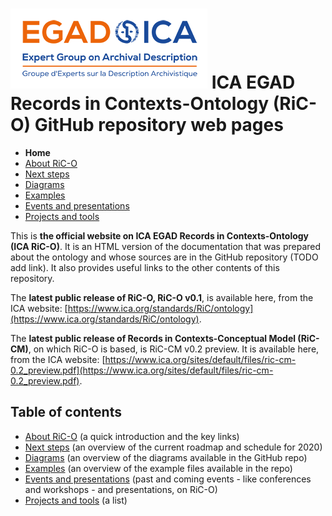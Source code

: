 # ![ICA-EGAD logo](images/ICA_Logo_ExpertGroups_EGAD_small.png) ICA EGAD Records in Contexts-Ontology (RiC-O) GitHub repository web pages


* **Home**
* [About RiC-O](about.html)
* [Next steps](next-steps.html)
* [Diagrams](diagrams.html)
* [Examples](examples.html)
* [Events and presentations](events.html)
* [Projects and tools](projects-and-tools.html)

This is **the official website on ICA EGAD Records in Contexts-Ontology (ICA RiC-O)**. It is an HTML version of the documentation that was prepared about the ontology and whose sources are in the GitHub repository (TODO add link). It also provides useful links to the other contents of this repository.

The **latest public release of RiC-O, RiC-O v0.1**, is available here, from the ICA website: [https://www.ica.org/standards/RiC/ontology](https://www.ica.org/standards/RiC/ontology).

The **latest public release of Records in Contexts-Conceptual Model (RiC-CM)**, on which RiC-O is based, is RiC-CM v0.2 preview. It is available here, from the ICA website: [https://www.ica.org/sites/default/files/ric-cm-0.2_preview.pdf](https://www.ica.org/sites/default/files/ric-cm-0.2_preview.pdf).

## Table of contents
* [About RiC-O](about.html) (a quick introduction and the key links)
* [Next steps](next-steps.html) (an overview of the current roadmap and schedule for 2020)
* [Diagrams](diagrams.html) (an overview of the diagrams available in the GitHub repo)
* [Examples](examples.html) (an overview of the example files available in the repo)
* [Events and presentations](events.html) (past and coming events - like conferences and workshops - and presentations, on RiC-O)
* [Projects and tools](projects-and-tools.html) (a list)


